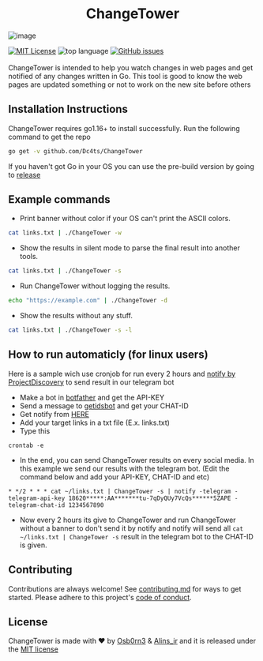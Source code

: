 <h1 align="center"> ChangeTower </h1>

![image](https://user-images.githubusercontent.com/86517035/128545450-d6eb6163-f698-43f2-af81-37b6a3a6dd5b.png)

[![MIT License](https://img.shields.io/github/license/Dc4ts/ChangeTower?color=blue)](https://github.com/Dc4ts/ChangeTower/blob/main/LICENSE)
![top language](https://img.shields.io/github/languages/top/dc4ts/ChangeTower?color=%23000000)
[![GitHub issues](https://img.shields.io/github/issues/dc4ts/ChangeTower)](https://github.com/Dc4ts/ChangeTower/issues)
</br>
</br>
ChangeTower is intended to help you watch changes in web pages and get notified of any changes written in Go. This tool is good to know the web pages are updated something or not to work on the new site before others

## Installation Instructions

ChangeTower requires go1.16+ to install successfully. Run the following command to get the repo
```sh
go get -v github.com/Dc4ts/ChangeTower
```
If you haven't got Go in your OS you can use the pre-build version by going to [release](https://github.com/Dc4ts/ChangeTower/releases)

## Example commands

+ Print banner without color if your OS can't print the ASCII colors.
```sh
cat links.txt | ./ChangeTower -w
```

+ Show the results in silent mode to parse the final result into another tools.
```sh
cat links.txt | ./ChangeTower -s
```

+ Run ChangeTower without logging the results.
```sh
echo "https://example.com" | ./ChangeTower -d
```

+ Show the results without any stuff.
```sh
cat links.txt | ./ChangeTower -s -l
```

## How to run automaticly (for linux users)

Here is a sample wich use cronjob for run every 2 hours and [notify by ProjectDiscovery](https://github.com/projectdiscovery/notify) to send result in our telegram bot
+ Make a bot in [botfather](https://t.me/BotFather) and get the API-KEY
+ Send a message to [getidsbot](https://t.me/getidsbot) and get your CHAT-ID
+ Get notify from [HERE](https://github.com/projectdiscovery/notify)
+ Add your target links in a txt file (E.x. links.txt)
+ Type this
```
crontab -e
```
+ In the end, you can send ChangeTower results on every social media. In this example we send our results with the telegram bot. (Edit the command below and add your API-KEY, CHAT-ID and etc)
```cron
* */2 * * * cat ~/links.txt | ChangeTower -s | notify -telegram -telegram-api-key 18620*****:AA*******tu-7qDyQUy7VcQs******5ZAPE -telegram-chat-id 1234567890
```
+ Now every 2 hours its give to ChangeTower and run ChangeTower without a banner to don't send it by notify and notify will send all `cat ~/links.txt | ChangeTower -s` result in the telegram bot to the CHAT-ID is given.

## Contributing

Contributions are always welcome!
See [contributing.md](https://github.com/Dc4ts/ChangeTower/blob/main/contributing.md) for ways to get started.
Please adhere to this project's [code of conduct](https://github.com/Dc4ts/ChangeTower/blob/main/CODE_OF_CONDUCT.md).

## License

ChangeTower is made with ♥️ by [Osb0rn3](https://t.me/BotFather) & [Alins_ir](https://t.me/alins_ir) and it is released under the [MIT license](https://choosealicense.com/licenses/mit/)
